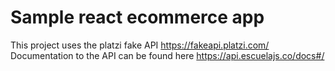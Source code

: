 # Sample react ecommerce app

This project uses the platzi fake API https://fakeapi.platzi.com/
Documentation to the API can be found here https://api.escuelajs.co/docs#/
